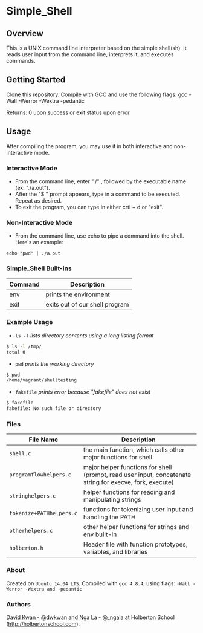 # Simple_Shell
## Overview
This is a UNIX command line interpreter based on the simple shell(sh). It reads user input from the command line, interprets it, and executes commands.
## Getting Started
Clone this repository. Compile with GCC and use the following flags:
gcc -Wall -Werror -Wextra -pedantic

Returns: 0 upon success or exit status upon error
## Usage
After compiling the program, you may use it in both interactive and non-interactive mode.
### Interactive Mode
- From the command line, enter "./" , followed by the executable name (ex: "./a.out").
- After the "$ " prompt appears, type in a command to be executed. Repeat as desired.
- To exit the program, you can type in either crtl + d or "exit".
### Non-Interactive Mode
- From the command line, use echo to pipe a command into the shell. Here's an example:
```
echo "pwd" | ./a.out
```
### Simple_Shell Built-ins

Command | Description
-- | --
env | prints the environment
exit | exits out of our shell program
### Example Usage
- `ls -l` *lists directory contents using a long listing format*
```sh
$ ls -l /tmp/
total 0
```
- `pwd` *prints the working directory*
```sh
$ pwd
/home/vagrant/shelltesting
```
- `fakefile` *prints error because "fakefile" does not exist*
```sh
$ fakefile
fakefile: No such file or directory
```
### Files
File Name | Description
-- | --
`shell.c` | the main function, which calls other major functions for shell
`programflowhelpers.c` | major helper functions for shell (prompt, read user input, concatenate string for execve, fork, execute)
`stringhelpers.c` | helper functions for reading and manipulating strings
`tokenize+PATHhelpers.c`  | functions for tokenizing user input and handling the PATH
`otherhelpers.c` | other helper functions for strings and env built-in
`holberton.h` | Header file with function prototypes, variables, and libraries

### About
Created on `Ubuntu 14.04 LTS`. Compiled with `gcc 4.8.4`, using flags: `-Wall -Werror -Wextra and -pedantic`
### Authors
[David Kwan](https://github.com/dwkwan) - [@dwkwan](https://twitter.com/davidwkwan) and [Nga La](https://github.com/sungnga) - [@_ngala](https://twitter.com/_ngala) at Holberton School (http://holbertonschool.com).